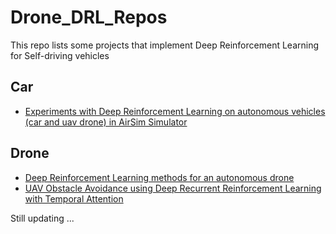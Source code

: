 # Drone_DRL_Repos
This repo lists some projects that implement Deep Reinforcement Learning for Self-driving vehicles

## Car
- [Experiments with Deep Reinforcement Learning on autonomous vehicles (car and uav drone) in AirSim Simulator](https://github.com/hoangtranngoc/AirSim-RL)

## Drone
- [Deep Reinforcement Learning methods for an autonomous drone](https://github.com/guillemhub/DRLDBackEnd)
- [UAV Obstacle Avoidance using Deep Recurrent Reinforcement Learning with Temporal Attention](https://github.com/abhiksingla/UAV_obstacle_avoidance_controller)

Still updating ...
